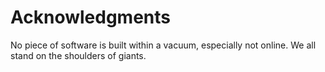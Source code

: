# Acknowledgments

No piece of software is built within a vacuum, especially not online. We all stand on the shoulders of giants.